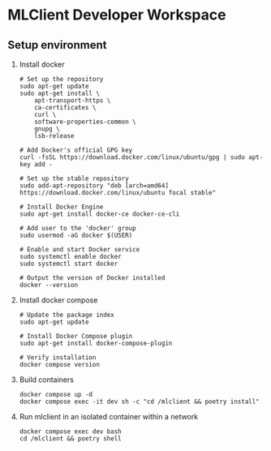 # MLClient Developer Workspace

## Setup environment

1. Install docker
    ```shell
    # Set up the repository
    sudo apt-get update
    sudo apt-get install \
        apt-transport-https \
        ca-certificates \
        curl \
        software-properties-common \
        gnupg \
        lsb-release
    
    # Add Docker's official GPG key
    curl -fsSL https://download.docker.com/linux/ubuntu/gpg | sudo apt-key add -
    
    # Set up the stable repository
    sudo add-apt-repository "deb [arch=amd64] https://download.docker.com/linux/ubuntu focal stable"
    
    # Install Docker Engine
    sudo apt-get install docker-ce docker-ce-cli
   
    # Add user to the 'docker' group
    sudo usermod -aG docker $(USER)
    
    # Enable and start Docker service
    sudo systemctl enable docker
    sudo systemctl start docker
    
    # Output the version of Docker installed
    docker --version
    ```

2. Install docker compose
   
    ```shell
    # Update the package index
    sudo apt-get update

    # Install Docker Compose plugin
    sudo apt-get install docker-compose-plugin
    
    # Verify installation
    docker compose version
    ```

3. Build containers

   ```shell
   docker compose up -d
   docker compose exec -it dev sh -c "cd /mlclient && poetry install"
   ```

4. Run mlclient in an isolated container within a network

   ```shell
   docker compose exec dev bash
   cd /mlclient && poetry shell
   ```